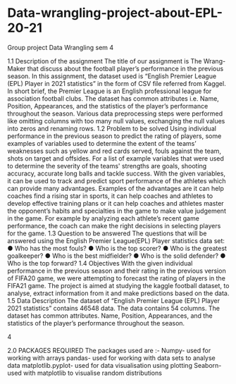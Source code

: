 # Data-wrangling-project-about-EPL-20-21
Group project Data Wrangling sem 4

1.1 Description of the assignment
The title of our assignment is The Wrang-Maker that discuss about the football player’s
performance in the previous season. In this assignment, the dataset used is “English Premier League
(EPL) Player in 2021 statistics” in the form of CSV file referred from Kaggel. In short brief, the Premier
League is an English professional league for association football clubs. The dataset has common
attributes i.e. Name, Position, Appearances, and the statistics of the player’s performance throughout
the season. Various data preprocessing steps were performed like omitting columns with too many null
values, exchanging the null values into zeros and renaming rows.
1.2 Problem to be solved
Using individual performance in the previous season to predict the rating of players,
some examples of variables used to determine the extent of the teams’ weaknesses such as
yellow and red cards served, fouls against the team, shots on target and offsides. For a list of
example variables that were used to determine the severity of the teams' strengths are goals,
shooting accuracy, accurate long balls and tackle success. With the given variables, it can be
used to track and predict sport performance of the athletes which can provide many advantages.
Examples of the advantages are it can help coaches find a rising star in sports, it can help
coaches and athletes to develop effective training plans or it can help coaches and athletes
master the opponent’s habits and specialties in the game to make value judgement in the game.
For example by analyzing each athlete’s recent game performance, the coach can make the
right decisions in selecting players for the game.
1.3 Question to be answered
The questions that will be answered using the English Premier League(EPL) Player statistics
data set:
● Who has the most fouls?
● Who is the top scorer?
● Who is the greatest goalkeeper?
● Who is the best midfielder?
● Who is the solid defender?
● Who is the top forward?
1.4 Objectives
With the given individual performance in the previous season and their rating in the
previous version of FIFA20 game, we were attempting to forecast the rating of players in the
FIFA21 game. The project is aimed at studying the kaggle football dataset, to analyse, extract
information from it and make predictions based on the data.
1.5 Data Description
The dataset of “English Premier League (EPL) Player 2021 statistics” contains 46548
data. The data contains 54 columns. The dataset has common attributes. Name, Position,
Appearances, and the statistics of the player’s performance throughout the season.

4

2.0 PACKAGES REQUIRED
The packages used are :-
Numpy- used for working with arrays
pandas- used for working with data sets to analyse data
matplotlib.pyplot- used for data visualisation using plotting
Seaborn- used with matplotlib to visualise random distributions
